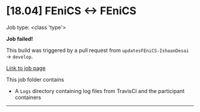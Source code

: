 # [18.04] FEniCS <-> FEniCS

Job type: <class 'type'>



**Job failed!**



This build was triggered by a pull request from `updatesFEniCS-IshaanDesai` → `develop`.



[Link to job page]({[job_link]})


This job folder contains
- A `Logs` directory containing log files from TravisCI and the participant containers


---

